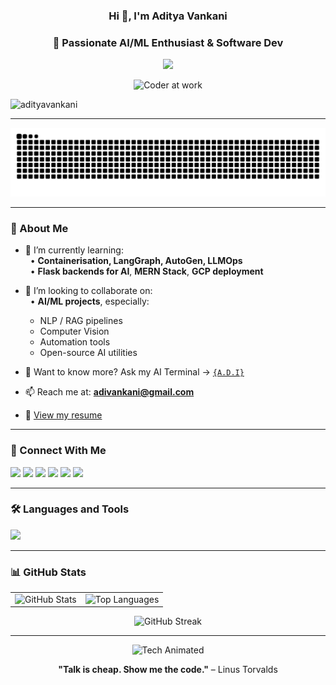 <h3 align="center">Hi 👋, I'm Aditya Vankani</h3>
<h3 align="center">🚀 Passionate AI/ML Enthusiast & Software Dev</h3>

<p align="center">
  <img src="https://readme-typing-svg.herokuapp.com/?lines=AI%20Engineer%20in%20the%20Making...;Full-Stack%20Problem%20Solver!;Tech%20is%20My%20Playground&center=true&width=500&height=30&color=58A6FF&vCenter=true&pause=1000&size=24" />
</p>

<p align="center">
  <img src="https://media.giphy.com/media/qgQUggAC3Pfv687qPC/giphy.gif" width="400" alt="Coder at work" />
</p>

<p align="left"> <img src="https://komarev.com/ghpvc/?username=adityavankani&label=Profile%20views&color=0e75b6&style=flat" alt="adityavankani" /> </p>

---



<p align="center">
  <img src="https://raw.githubusercontent.com/adityavankani/adityavankani/output/github-contribution-grid-snake.svg" alt="snake eating my contributions" />
</p>

---

### 🧠 About Me  
  
- 🌱 I’m currently learning:  
  &nbsp;&nbsp;• **Containerisation, LangGraph, AutoGen, LLMOps**  
  &nbsp;&nbsp;• **Flask backends for AI**, **MERN Stack**, **GCP deployment**  

- 👯 I’m looking to collaborate on:  
  &nbsp;&nbsp;• **AI/ML projects**, especially:  
    - NLP / RAG pipelines  
    - Computer Vision  
    - Automation tools  
    - Open-source AI utilities  

- 🤖 Want to know more? Ask my AI Terminal → [`{A.D.I}`](https://adi-terminal.vercel.app)

- 📫 Reach me at: **adivankani@gmail.com**  
- 📄 [View my resume](https://drive.google.com/file/d/1y79mRTIvXjZx2hp0IJo1zJ4rJZx4_n3A/view?usp=sharing)

---

### 🔗 Connect With Me  
<p align="left">
<a href="https://x.com/adi_vankani" target="blank"><img src="https://img.shields.io/badge/Twitter-1DA1F2.svg?&style=for-the-badge&logo=twitter&logoColor=white"/></a>
<a href="https://linkedin.com/in/adityavankani" target="blank"><img src="https://img.shields.io/badge/LinkedIn-%230077B5.svg?&style=for-the-badge&logo=linkedin&logoColor=white" /></a>
<a href="https://www.leetcode.com/adi_v_" target="blank"><img src="https://img.shields.io/badge/LeetCode-FFA116?style=for-the-badge&logo=leetcode&logoColor=black" /></a>
<a href="https://codeforces.com/profile/adi_vankani" target="blank"><img src="https://img.shields.io/badge/Codeforces-1f8acb?style=for-the-badge&logo=codeforces&logoColor=white" /></a>
<a href="https://www.codechef.com/users/adi_vankani" target="blank"><img src="https://img.shields.io/badge/Codechef-5B4638?style=for-the-badge&logo=codechef&logoColor=white" /></a>
<a href="https://discord.gg/adiii.v" target="blank"><img src="https://img.shields.io/badge/Discord-7289DA.svg?&style=for-the-badge&logo=discord&logoColor=white"/></a>
</p>

---

### 🛠️ Languages and Tools  
<p align="left">
  <img src="https://skillicons.dev/icons?i=c,cpp,python,flask,docker,react,nodejs,mongodb,mysql,tailwind,html,css,javascript,git,gcp,tensorflow,pytorch" />
</p>

---

### 📊 GitHub Stats  
<table>
  <tr>
    <td><img src="https://github-readme-stats.vercel.app/api?username=adityavankani&show_icons=true&locale=en" alt="GitHub Stats" /></td>
    <td><img src="https://github-readme-stats.vercel.app/api/top-langs?username=adityavankani&show_icons=true&locale=en&layout=compact" alt="Top Languages" /></td>
  </tr>
</table>

<p align="center">
  <img src="https://github-readme-streak-stats.herokuapp.com/?user=adityavankani" alt="GitHub Streak" />
</p>

---

<p align="center">
  <img src="https://media.giphy.com/media/LMt9638dO8dftAjtco/giphy.gif" width="200" alt="Tech Animated" />
</p>
<p align="center">
  <b>"Talk is cheap. Show me the code."</b> – Linus Torvalds  
</p>
